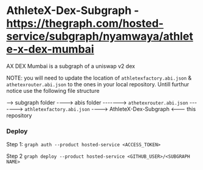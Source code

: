 # AthleteX-Dex-Subgraph - https://thegraph.com/hosted-service/subgraph/nyamwaya/athlete-x-dex-mumbai
AX DEX Mumbai is a subgraph of a uniswap v2 dex


NOTE: you will need to update the location of `athletexfactory.abi.json` & `athetexrouter.abi.json` to the ones in your local repository. Untill furthur notice use the following file structure

--> subgraph folder
----> abis folder
-------> `athetexrouter.abi.json`
-------> `athletexfactory.abi.json`
----> AthleteX-Dex-Subgraph <--- this repository

### Deploy 

Step 1: ```graph auth --product hosted-service <ACCESS_TOKEN>```

Step 2 ```graph deploy --product hosted-service <GITHUB_USER>/<SUBGRAPH NAME>```
